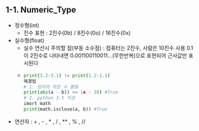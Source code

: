 ## 1-1. Numeric_Type
- 정수형(int)
  - 진수 표현 : 2진수(0b) / 8진수(0o) / 16진수(0x)
- 실수형(float)
  - 실수 연산시 주의할 점(부동 소수점) : 컴퓨터는 2진수, 사람은 10진수 사용 0.1이 2진수로 나타내면 0.001100110011...(무한반복)으로 표현되어 근사값만 표시된다
  - ```python
    print(3.2-3.1) != print(1.2-1.1)
    해결법
    # 1. 임의의 작은 수 활용
    print(abs(a - b)) <= 1e - 10) #True
    # 2. python 3.5 이상
    imort math
    print(math.isclose(a, b)) #True
    ```
- 연산자 : + , - , * , / , ** , % , //